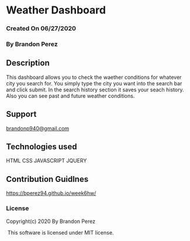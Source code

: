 # Weather Dashboard

### Created On 06/27/2020

### By Brandon Perez

## Description
This dashboard allows you to check the waether conditions for whatever city you search for. You simply type the city you want into the search bar and click submit. In the search history section it saves your seach history. Also you can see past and future weather conditions.

## Support 
brandonp940@gmail.com

## Technologies used 
HTML
CSS
JAVASCRIPT
JQUERY

## Contribution Guidlnes
https://bperez94.github.io/week6hw/

### License

Copyright(c) 2020 By Brandon Perez

​
This software is licensed under MIT license.


